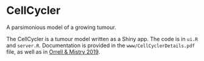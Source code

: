 # CellCycler
A parsimonious model of a growing tumour.

The CellCycler is a tumour model written as a Shiny app. The code is in `ui.R` and `server.R`. Documentation is provided in the `www/CellCyclerDetails.pdf` file, as well as in [Orrell & Mistry 2019](https://peerj.com/articles/6983/).

